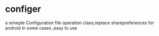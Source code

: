 # configer
a simeple Configuration file operation class,replace sharepreferences for android In some cases ,easy to use
